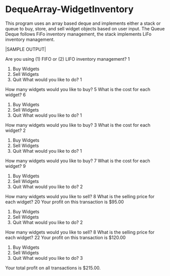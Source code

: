 # DequeArray-WidgetInventory
This program uses an array based deque and implements either a stack or queue to buy, store, and sell widget objects based on user input.
The Queue Deque follows FiFo inventory management, the stack implements LiFo inventory management.

|SAMPLE OUTPUT|

Are you using (1) FIFO or (2) LIFO inventory management? 1
1. Buy Widgets
2. Sell Widgets
3. Quit
What would you like to do? 1

How many widgets would you like to buy? 5
What is the cost for each widget? 6

1. Buy Widgets
2. Sell Widgets
3. Quit
What would you like to do? 1

How many widgets would you like to buy? 3
What is the cost for each widget? 2

1. Buy Widgets
2. Sell Widgets
3. Quit
What would you like to do? 1

How many widgets would you like to buy? 7
What is the cost for each widget? 9

1. Buy Widgets
2. Sell Widgets
3. Quit
What would you like to do? 2

How many widgets would you like to sell? 8
What is the selling price for each widget? 20
Your profit on this transaction is $95.00

1. Buy Widgets
2. Sell Widgets
3. Quit
What would you like to do? 2

How many widgets would you like to sell? 8
What is the selling price for each widget? 22
Your profit on this transaction is $120.00

1. Buy Widgets
2. Sell Widgets
3. Quit
What would you like to do? 3

Your total profit on all transactions is $215.00.
